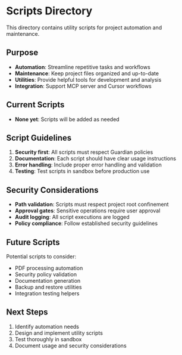 # Scripts Directory

This directory contains utility scripts for project automation and maintenance.

## Purpose

- **Automation**: Streamline repetitive tasks and workflows
- **Maintenance**: Keep project files organized and up-to-date
- **Utilities**: Provide helpful tools for development and analysis
- **Integration**: Support MCP server and Cursor workflows

## Current Scripts

- **None yet**: Scripts will be added as needed

## Script Guidelines

1. **Security first**: All scripts must respect Guardian policies
2. **Documentation**: Each script should have clear usage instructions
3. **Error handling**: Include proper error handling and validation
4. **Testing**: Test scripts in sandbox before production use

## Security Considerations

- **Path validation**: Scripts must respect project root confinement
- **Approval gates**: Sensitive operations require user approval
- **Audit logging**: All script executions are logged
- **Policy compliance**: Follow established security guidelines

## Future Scripts

Potential scripts to consider:
- PDF processing automation
- Security policy validation
- Documentation generation
- Backup and restore utilities
- Integration testing helpers

## Next Steps

1. Identify automation needs
2. Design and implement utility scripts
3. Test thoroughly in sandbox
4. Document usage and security considerations
